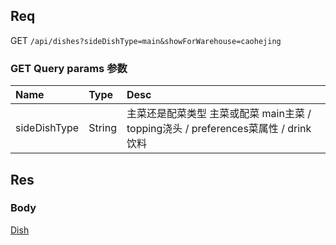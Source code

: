 ## Req

GET `/api/dishes?sideDishType=main&showForWarehouse=caohejing`

### GET Query params 参数


| Name             | Type     | Desc                              |
|:-----------------|:---------|:----------------------------------|
| sideDishType     | String   | 主菜还是配菜类型  主菜或配菜  main主菜 / topping浇头 / preferences菜属性 / drink饮料                   |






## Res
### Body




[Dish](../Dish)